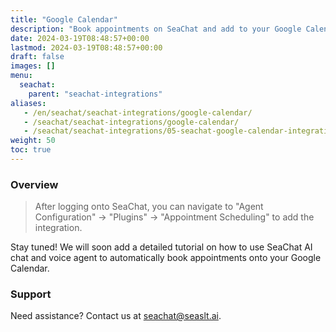 ```yaml
---
title: "Google Calendar"
description: "Book appointments on SeaChat and add to your Google Calendar"
date: 2024-03-19T08:48:57+00:00
lastmod: 2024-03-19T08:48:57+00:00
draft: false
images: []
menu:
  seachat:
    parent: "seachat-integrations"
aliases:
   - /en/seachat/seachat-integrations/google-calendar/
   - /seachat/seachat-integrations/google-calendar/
   - /seachat/seachat-integrations/05-seachat-google-calendar-integration/
weight: 50
toc: true
---
```


### Overview
> After logging onto SeaChat, you can navigate to "Agent Configuration" -> "Plugins" -> "Appointment Scheduling" to add the integration.

Stay tuned! We will soon add a detailed tutorial on how to use SeaChat AI chat and voice agent to automatically book appointments onto your Google Calendar.

### Support
Need assistance? Contact us at [seachat@seaslt.ai](mailto:seachat@seaslt.ai).

 
 